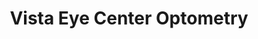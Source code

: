---
title: "Vista Eye Center Optometry"
url: /cupertino/vista-eye-center-optometry/
shop: Optiker
---